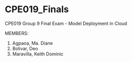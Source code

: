 # CPE019_Finals
CPE019 Group 9 Final Exam - Model Deployment in Cloud

MEMBERS:
1. Agpaoa, Ma. Diane
2. Bolivar, Deo
3. Maravilla, Keith Dominic
